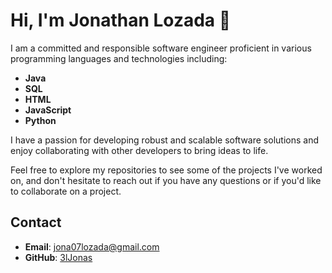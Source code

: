# Hi, I'm Jonathan Lozada 👋

I am a committed and responsible software engineer proficient in various programming languages and technologies including:

- **Java**
- **SQL**
- **HTML**
- **JavaScript**
- **Python**

I have a passion for developing robust and scalable software solutions and enjoy collaborating with other developers to bring ideas to life. 

Feel free to explore my repositories to see some of the projects I've worked on, and don't hesitate to reach out if you have any questions or if you'd like to collaborate on a project.

## Contact

- **Email**: jona07lozada@gmail.com
- **GitHub**: [3lJonas](https://github.com/3lJonas)